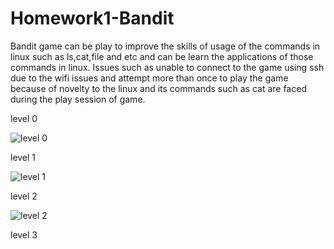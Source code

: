 # Homework1-Bandit

Bandit game can be play to improve the skills of usage of the commands in linux such as ls,cat,file and etc and can be learn the applications of those commands in linux.
Issues such as unable to connect to the game using ssh due to the wifi issues and attempt more than once to play the game because of novelty to the linux and its commands such as cat are faced during the play session of game.

level 0

![level 0](https://cloud.githubusercontent.com/assets/14229107/14393908/49c0ab50-fd7e-11e5-8896-868be87d14cc.png)

level 1

![level 1](https://cloud.githubusercontent.com/assets/14229107/14393909/49cc68d2-fd7e-11e5-912e-01c674c1b1e6.png)

level 2

![level 2](https://cloud.githubusercontent.com/assets/14229107/14393912/49d05aaa-fd7e-11e5-86b9-72122acad8ca.png)

level 3

